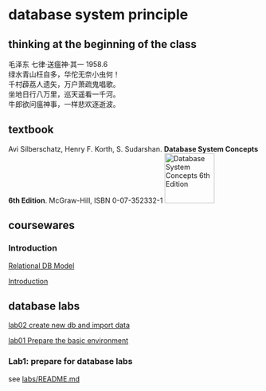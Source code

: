 # database system principle
## thinking at the beginning of the class
毛泽东 七律·送瘟神·其一 1958.6<br/>
绿水青山枉自多，华佗无奈小虫何！<br/>
千村薜荔人遗矢，万户萧疏鬼唱歌。<br/>
坐地日行八万里，巡天遥看一千河。<br/>
牛郎欲问瘟神事，一样悲欢逐逝波。<br/>

## textbook
Avi Silberschatz, Henry F. Korth, S. Sudarshan. **Database System Concepts 6th Edition**. McGraw-Hill, ISBN 0-07-352332-1
<img src="./docs/DatabaseSystemConcepts6Cover.jpg" width="100" alt="Database System Concepts 6th Edition"/>

## coursewares

### Introduction

[Relational DB Model](./docs/lecture002DbSystemRDbModelR6.pdf)

[Introduction](./docs/lecture01DbSystemIntroR6.pdf)

## database labs

[lab02 create new db and import data](./labs/lab02DbSystemStudent.pdf)

[lab01 Prepare the basic environment](./labs/lab01DbSystemPrepareStudent.pdf)

### Lab1: prepare for database labs
see [labs/README.md](./labs/README.md)<br/>

